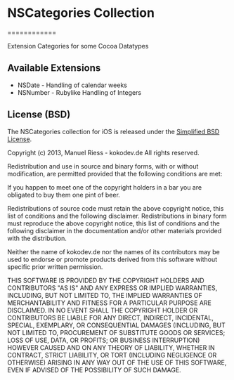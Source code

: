 # NSCategories Collection
============

Extension Categories for some Cocoa Datatypes

## Available Extensions

+ NSDate - Handling of calendar weeks
+ NSNumber - Rubylike Handling of Integers

## License (BSD)

The NSCategories collection for iOS is released under the [Simplified BSD License](http://http://opensource.org/licenses/BSD-3-Clause).

Copyright (c) 2013, Manuel Riess - kokodev.de
All rights reserved.

Redistribution and use in source and binary forms, with or without modification, are permitted provided that the following conditions are met:

If you happen to meet one of the copyright holders in a bar you are obligated to 
buy them one pint of beer.

Redistributions of source code must retain the above copyright notice, this list of conditions and the following disclaimer. Redistributions in binary form must reproduce the above copyright notice, this list of conditions and the following disclaimer in the documentation and/or other materials provided with the distribution.

Neither the name of kokodev.de nor the names of its contributors may be used to endorse or promote products derived from this software without specific prior written permission.

THIS SOFTWARE IS PROVIDED BY THE COPYRIGHT HOLDERS AND CONTRIBUTORS "AS IS" AND ANY EXPRESS OR IMPLIED WARRANTIES, INCLUDING, BUT NOT LIMITED TO, THE IMPLIED WARRANTIES OF MERCHANTABILITY AND FITNESS FOR A PARTICULAR PURPOSE ARE DISCLAIMED. IN NO EVENT SHALL THE COPYRIGHT HOLDER OR CONTRIBUTORS BE LIABLE FOR ANY DIRECT, INDIRECT, INCIDENTAL, SPECIAL, EXEMPLARY, OR CONSEQUENTIAL DAMAGES (INCLUDING, BUT NOT LIMITED TO, PROCUREMENT OF SUBSTITUTE GOODS OR SERVICES; LOSS OF USE, DATA, OR PROFITS; OR BUSINESS INTERRUPTION) HOWEVER CAUSED AND ON ANY THEORY OF LIABILITY, WHETHER IN CONTRACT, STRICT LIABILITY, OR TORT (INCLUDING NEGLIGENCE OR OTHERWISE) ARISING IN ANY WAY OUT OF THE USE OF THIS SOFTWARE, EVEN IF ADVISED OF THE POSSIBILITY OF SUCH DAMAGE.

